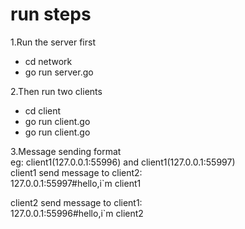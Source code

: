 # run steps
1.Run the server first
- cd network
- go run server.go
  
2.Then run two clients
- cd client
- go run client.go  
- go run client.go 
  
3.Message sending format<br/>
eg: client1(127.0.0.1:55996) and client1(127.0.0.1:55997)<br/>
client1 send message to client2:<br/>
127.0.0.1:55997#hello,i`m client1<br/>

client2 send message to client1:<br/>
127.0.0.1:55996#hello,i`m client2<br/>
